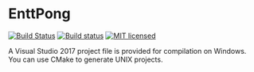 # EnttPong
[![Build Status](https://travis-ci.org/reworks/EnttPong.svg?branch=master)](https://travis-ci.org/reworks/EnttPong)
[![Build status](https://ci.appveyor.com/api/projects/status/0ckm4wa9j9ejv80h?svg=true)](https://ci.appveyor.com/project/reworks/enttpong)
[![MIT licensed](https://img.shields.io/badge/license-MIT-blue.svg)](./LICENSE.md)

A Visual Studio 2017 project file is provided for compilation on Windows.
You can use CMake to generate UNIX projects.